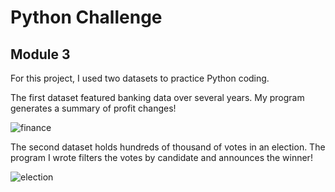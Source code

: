 # Python Challenge
## Module 3
For this project, I used two datasets to practice Python coding.

The first dataset featured banking data over several years. My program generates a summary of profit changes!

![finance](https://github.com/hdkronke/python-challenge/assets/117773492/71184661-ede5-466d-b3c6-f9d20d8e01b9)

The second dataset holds hundreds of thousand of votes in an election. The program I wrote filters the votes by candidate and announces the winner!

![election](https://github.com/hdkronke/python-challenge/assets/117773492/f7397ec2-af02-4a18-bc41-c2b570f10245)
